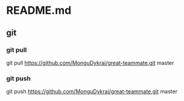 # README.md

## git

### git pull

git pull https://github.com/MonguDykrai/great-teammate.git master

### git push

git push https://github.com/MonguDykrai/great-teammate.git master